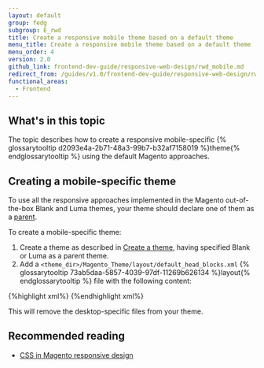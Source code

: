 ```yaml
---
layout: default
group: fedg
subgroup: E_rwd
title: Create a responsive mobile theme based on a default theme
menu_title: Create a responsive mobile theme based on a default theme
menu_order: 4
version: 2.0
github_link: frontend-dev-guide/responsive-web-design/rwd_mobile.md
redirect_from: /guides/v1.0/frontend-dev-guide/responsive-web-design/rwd_mobile.html
functional_areas:
  - Frontend
---
```

<h2>What's in this topic</h2>
The topic describes how to create a responsive mobile-specific {% glossarytooltip d2093e4a-2b71-48a3-99b7-b32af7158019 %}theme{% endglossarytooltip %} using the default Magento approaches. 

<h2>Creating a mobile-specific theme</h2>

To use all the responsive approaches implemented in the Magento out-of-the-box Blank and Luma themes, your theme should declare one of them as a <a href="{{ page.baseurl }}frontend-dev-guide/themes/theme-inherit.html" target="_blank">parent</a>. 

To create a mobile-specific theme:

1. Create a theme as described in <a href="{{ page.baseurl }}frontend-dev-guide/themes/theme-create.html" target="_blank">Create a theme</a>, having specified Blank or Luma as a parent theme.
2. Add a <code>&lt;theme_dir&gt;/Magento_Theme/layout/default_head_blocks.xml</code> {% glossarytooltip 73ab5daa-5857-4039-97df-11269b626134 %}layout{% endglossarytooltip %} file with the following content:

{%highlight xml%}
<page xmlns:xsi="http://www.w3.org/2001/XMLSchema-instance" xsi:noNamespaceSchemaLocation="urn:magento:framework:View/Layout/etc/page_configuration.xsd">
    <head>
        <remove src="css/styles-l.css" />
    </head>
</page>
{%endhighlight xml%}

This will remove the desktop-specific files from your theme.



<h2>Recommended reading</h2>
<ul>
<li><a href="{{ page.baseurl }}frontend-dev-guide/responsive-web-design/rwd_css.html" target="_blank">CSS in Magento responsive design</a></li>
</ul>
